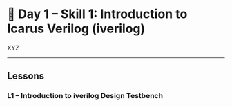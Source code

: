 # 🔹 Day 1 – Skill 1: Introduction to Icarus Verilog (iverilog)

XYZ

---

## Lessons

### L1 – Introduction to iverilog Design Testbench

